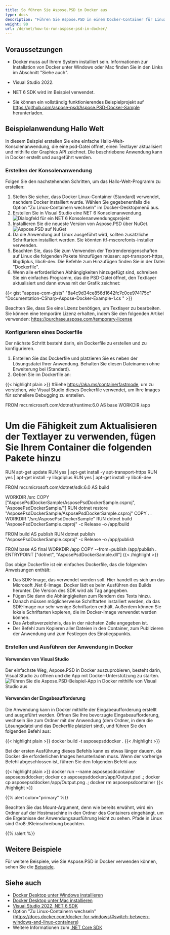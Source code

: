 ```yaml
---
title: So führen Sie Aspose.PSD in Docker aus
type: docs
description: "Führen Sie Aspose.PSD in einem Docker-Container für Linux, Windows Server und jedes Betriebssystem aus."
weight: 90
url: /de/net/how-to-run-aspose-psd-in-docker/
---
```


## Voraussetzungen

- Docker muss auf Ihrem System installiert sein. Informationen zur Installation von Docker unter Windows oder Mac finden Sie in den Links im Abschnitt "Siehe auch".

- Visual Studio 2022.

- NET 6 SDK wird im Beispiel verwendet.

- Sie können ein vollständig funktionierendes Beispielprojekt auf https://github.com/aspose-psd/Aspose.PSD-Docker-Sample herunterladen.


## Beispielanwendung Hallo Welt

In diesem Beispiel erstellen Sie eine einfache Hallo-Welt-Konsolenanwendung, die eine psd-Datei öffnet, einen Textlayer aktualisiert und mithilfe der Graphics API zeichnet. Die beschriebene Anwendung kann in Docker erstellt und ausgeführt werden.

### Erstellen der Konsolenanwendung

Folgen Sie den nachstehenden Schritten, um das Hallo-Welt-Programm zu erstellen:
1. Stellen Sie sicher, dass Docker Linux-Container (Standard) verwendet, nachdem Docker installiert wurde. Wählen Sie gegebenenfalls die Option "Zu Linux-Containern wechseln" im Docker-Desktopmenü aus.
1. Erstellen Sie in Visual Studio eine NET 6 Konsolenanwendung.<br>
![Dialogfeld für ein NET 6 Konsolenanwendungsprojekt](create-a-new-project.png)<br>
1. Installieren Sie die neueste Version von Aspose.PSD über NuGet.<br>
![Aspose.PSD auf NuGet](nuget-aspose-psd.png)<br>
1. Da die Anwendung auf Linux ausgeführt wird, sollten zusätzliche Schriftarten installiert werden. Sie könnten ttf-mscorefonts-installer verwenden.
1. Beachten Sie, dass Sie zum Verwenden der Textrendereigenschaften auf Linux die folgenden Pakete hinzufügen müssen: apt-transport-https, libgdiplus, libc6-dev. Die Befehle zum Hinzufügen finden Sie in der Datei "Dockerfile".
1. Wenn alle erforderlichen Abhängigkeiten hinzugefügt sind, schreiben Sie ein einfaches Programm, das die PSD-Datei öffnet, den Textlayer aktualisiert und dann etwas mit der Grafik zeichnet:<br>

{{< gist "aspose-com-gists" "8a4c9d34ce856d1642fc7c0ce974175c" "Documentation-CSharp-Aspose-Docker-Example-1.cs " >}}

Beachten Sie, dass Sie eine Lizenz benötigen, um Textlayer zu bearbeiten. Sie können eine temporäre Lizenz erhalten, indem Sie den folgenden Artikel verwenden: https://purchase.aspose.com/temporary-license
 
### Konfigurieren eines Dockerfile

Der nächste Schritt besteht darin, ein Dockerfile zu erstellen und zu konfigurieren.

1. Erstellen Sie das Dockerfile und platzieren Sie es neben der Lösungsdatei Ihrer Anwendung. Behalten Sie diesen Dateinamen ohne Erweiterung bei (Standard).
1. Geben Sie im Dockerfile an:

{{< highlight plain >}}
#Siehe https://aka.ms/containerfastmode, um zu verstehen, wie Visual Studio dieses Dockerfile verwendet, um Ihre Images für schnellere Debugging zu erstellen.

FROM mcr.microsoft.com/dotnet/runtime:6.0 AS base
WORKDIR /app

# Um die Fähigkeit zum Aktualisieren der Textlayer zu verwenden, fügen Sie Ihrem Container die folgenden Pakete hinzu
RUN apt-get update
RUN yes | apt-get install -y apt-transport-https
RUN yes | apt-get install -y libgdiplus
RUN yes | apt-get install -y libc6-dev

FROM mcr.microsoft.com/dotnet/sdk:6.0 AS build

WORKDIR /src
COPY ["AsposePsdDockerSample/AsposePsdDockerSample.csproj", "AsposePsdDockerSample/"]
RUN dotnet restore "AsposePsdDockerSample/AsposePsdDockerSample.csproj"
COPY . .
WORKDIR "/src/AsposePsdDockerSample"
RUN dotnet build "AsposePsdDockerSample.csproj" -c Release -o /app/build

FROM build AS publish
RUN dotnet publish "AsposePsdDockerSample.csproj" -c Release -o /app/publish

FROM base AS final
WORKDIR /app
COPY --from=publish /app/publish .
ENTRYPOINT ["dotnet", "AsposePsdDockerSample.dll"]
{{< /highlight >}}

Das obige Dockerfile ist ein einfaches Dockerfile, das die folgenden Anweisungen enthält:

- Das SDK-Image, das verwendet werden soll. Hier handelt es sich um das Microsoft .Net 6-Image. Docker lädt es beim Ausführen des Builds herunter. Die Version des SDK wird als Tag angegeben.
- Fügen Sie dann die Abhängigkeiten zum Rendern des Texts hinzu.
- Danach müssen möglicherweise Schriftarten installiert werden, da das SDK-Image nur sehr wenige Schriftarten enthält. Außerdem können Sie lokale Schriftarten kopieren, die im Docker-Image verwendet werden können.
- Das Arbeitsverzeichnis, das in der nächsten Zeile angegeben ist.
- Der Befehl zum Kopieren aller Dateien in den Container, zum Publizieren der Anwendung und zum Festlegen des Einstiegspunkts.

### Erstellen und Ausführen der Anwendung in Docker

#### Verwenden von Visual Studio
Der einfachste Weg, Aspose.PSD in Docker auszuprobieren, besteht darin, Visual Studio zu öffnen und die App mit Docker-Unterstützung zu starten.
![Führen Sie die Aspose.PSD-Beispiel-App in Docker mithilfe von Visual Studio aus](psd-vs-run-using-docker-support.png)

#### Verwenden der Eingabeaufforderung
Die Anwendung kann in Docker mithilfe der Eingabeaufforderung erstellt und ausgeführt werden. Öffnen Sie Ihre bevorzugte Eingabeaufforderung, wechseln Sie zum Ordner mit der Anwendung (dem Ordner, in dem die Lösungsdatei und das Dockerfile platziert sind), und führen Sie den folgenden Befehl aus:

{{< highlight plain >}}
docker build -t asposepsddocker .
{{< /highlight >}}

Bei der ersten Ausführung dieses Befehls kann es etwas länger dauern, da Docker die erforderlichen Images herunterladen muss. Wenn der vorherige Befehl abgeschlossen ist, führen Sie den folgenden Befehl aus:

{{< highlight plain >}}
docker run --name asposepsdcontainer asposepsddocker; docker cp asposepsddocker:/app/Output.psd .; docker cp asposepsddocker:/app/Output.png .; docker rm asposepsdcontainer
{{< /highlight >}}

{{% alert color="primary" %}} 

Beachten Sie das Mount-Argument, denn wie bereits erwähnt, wird ein Ordner auf der Hostmaschine in den Ordner des Containers eingehängt, um die Ergebnisse der Anwendungsausführung leicht zu sehen. Pfade in Linux sind Groß-/Kleinschreibung beachten.

{{% /alert %}}


## Weitere Beispiele

Für weitere Beispiele, wie Sie Aspose.PSD in Docker verwenden können, sehen Sie die [Beispiele](https://github.com/aspose-psd/Aspose.PSD-for-.NET).


## Siehe auch

- [Docker Desktop unter Windows installieren](https://docs.docker.com/docker-for-windows/install/)
- [Docker Desktop unter Mac installieren](https://docs.docker.com/docker-for-mac/install/)
- [Visual Studio 2022, NET 6 SDK](https://docs.microsoft.com/de-de/dotnet/core/install/windows?tabs=net60#dependencies)
- Option "Zu Linux-Containern wechseln" (https://docs.docker.com/docker-for-windows/#switch-between-windows-and-linux-containers)
- Weitere Informationen zum [.NET Core SDK](https://hub.docker.com/_/microsoft-dotnet-sdk)
